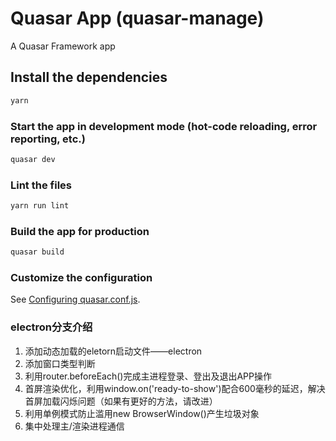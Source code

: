 # Quasar App (quasar-manage)

A Quasar Framework app

## Install the dependencies
```bash
yarn
```

### Start the app in development mode (hot-code reloading, error reporting, etc.)
```bash
quasar dev
```

### Lint the files
```bash
yarn run lint
```

### Build the app for production
```bash
quasar build
```

### Customize the configuration
See [Configuring quasar.conf.js](https://quasar.dev/quasar-cli/quasar-conf-js).

### electron分支介绍
1. 添加动态加载的eletorn启动文件——electron
2. 添加窗口类型判断
3. 利用router.beforeEach()完成主进程登录、登出及退出APP操作
4. 首屏渲染优化，利用window.on('ready-to-show')配合600毫秒的延迟，解决首屏加载闪烁问题（如果有更好的方法，请改进）
5. 利用单例模式防止滥用new BrowserWindow()产生垃圾对象
6. 集中处理主/渲染进程通信
